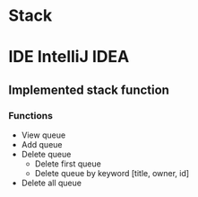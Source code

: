 # Stack

# IDE IntelliJ IDEA

## Implemented stack function

### Functions

- View queue
- Add queue
- Delete queue
    - Delete first queue
    - Delete queue by keyword [title, owner, id]
- Delete all queue
